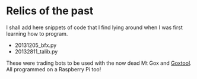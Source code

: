 # Relics of the past

I shall add here snippets of code that I find lying around when I was first learning how to program. 

- 20131205_bfx.py
- 20132811_talib.py

These were trading bots to be used with the now dead Mt Gox and [Goxtool](https://github.com/prof7bit/goxtool). All programmed on a Raspberry Pi too!

